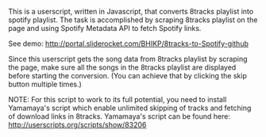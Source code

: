 This is a userscript, written in Javascript, that converts 8tracks playlist into spotify playlist.
The task is accomplished by scraping 8tracks playlist on the page and using Spotify Metadata API to fetch Spotify links.

See demo: http://portal.sliderocket.com/BHIKP/8tracks-to-Spotify-github

Since this userscript gets the song data from 8tracks playlist by scraping the page, make sure all the songs
in the 8tracks playlist are displayed before starting the conversion. (You can achieve that by clicking the skip button multiple times.)

NOTE: For this script to work to its full potential, you need to install Yamamaya's script which enable
unlimited skipping of tracks and fetching of download links in 8tracks.
Yamamaya's script can be found here: http://userscripts.org/scripts/show/83206
